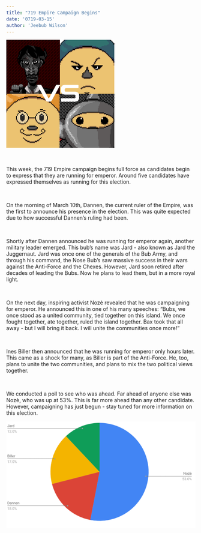 ```yaml
---
title: "719 Empire Campaign Begins"
date: '0719-03-15'
author: 'Jeebub Wilson'
---
```


![Dannen](https://raw.githubusercontent.com/Bubseatbubs/nt-news/master/img/EmpireNew.png "Dannen himself")

‎
‎

This week, the 719 Empire campaign begins full force as candidates begin to express that they are running for emperor. Around five candidates have expressed themselves as running for this election.

‎

On the morning of March 10th, Dannen, the current ruler of the Empire, was the first to announce his presence in the election. This was quite expected due to how successful Dannen’s ruling had been. 

‎

Shortly after Dannen announced he was running for emperor again, another military leader emerged. This bub’s name was Jard - also known as Jard the Juggernaut. Jard was once one of the generals of the Bub Army, and through his command, the Nose Bub’s saw massive success in their wars against the Anti-Force and the Chexes. However, Jard soon retired after decades of leading the Bubs. Now he plans to lead them, but in a more royal light.

‎

On the next day, inspiring activist Nozѐ revealed that he was campaigning for emperor. He announced this in one of his many speeches: “Bubs, we once stood as a united community, tied together on this island. We once fought together, ate together, ruled the island together. Bax took that all away - but I will bring it back. I will unite the communities once more!” 

‎

Ines Biller then announced that he was running for emperor only hours later. This came as a shock for many, as Biller is part of the Anti-Force. He, too, plans to unite the two communities, and plans to mix the two political views together. 

‎

We conducted a poll to see who was ahead. Far ahead of anyone else was Nozѐ, who was up at 53%. This is far more ahead than any other candidate. However, campaigning has just begun - stay tuned for more information on this election. 

![Dannen](https://raw.githubusercontent.com/Bubseatbubs/nt-news/master/img/poll1.png "Dannen himself")
